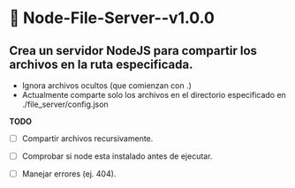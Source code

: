# :file_folder: Node-File-Server--v1.0.0
## Crea un servidor NodeJS para compartir los archivos en la ruta especificada.
* Ignora archivos ocultos (que comienzan con .)
* Actualmente comparte solo los archivos en el directorio especificado en ./file_server/config.json

**TODO**
  - [ ] Compartir archivos recursivamente.
  - [ ] Comprobar si node esta instalado antes de ejecutar.
  - [ ] Manejar errores (ej. 404).
  
